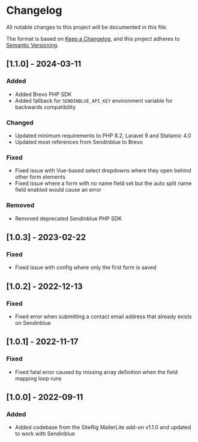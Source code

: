 # Changelog
All notable changes to this project will be documented in this file.

The format is based on [Keep a Changelog](https://keepachangelog.com/en/1.0.0/),
and this project adheres to [Semantic Versioning](https://semver.org/spec/v2.0.0.html).

## [1.1.0] - 2024-03-11

### Added
- Added Brevo PHP SDK
- Added fallback for `SENDINBLUE_API_KEY` environment variable for backwards compatibility

### Changed
- Updated minimum requirements to PHP 8.2, Laravel 9 and Statamic 4.0
- Updated most references from Sendinblue to Brevo

### Fixed
- Fixed issue with Vue-based select dropdowns where they open behind other form elements
- Fixed issue where a form with no name field set but the auto split name field enabled would cause an error

### Removed
- Removed deprecated Sendinblue PHP SDK


## [1.0.3] - 2023-02-22

### Fixed
- Fixed issue with config where only the first form is saved


## [1.0.2] - 2022-12-13

### Fixed
- Fixed error when submitting a contact email address that already exists on Sendinblue
  

## [1.0.1] - 2022-11-17

### Fixed
- Fixed fatal error caused by missing array definition when the field mapping loop runs
  
  
## [1.0.0] - 2022-09-11

### Added
- Added codebase from the SiteRig MailerLite add-on v1.1.0 and updated to work with Sendinblue
